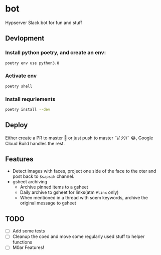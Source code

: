# bot
Hypserver Slack bot for fun and stuff


## Devlopment
### Install python poetry, and create an env:

```bash
poetry env use python3.8
```

### Activate env
```bash
poetry shell
```

### Install requriements
```bash
poetry install --dev
```

## Deploy
Either create a PR to master 🤩 or just push to master ¯\\_(ツ)_/¯  😂, Google Cloud Build handles the rest.


## Features
- Detect images with faces, project one side of the face to the oter and post back to `$sapsik` channel.
- gsheet archiving
  - Archive pinned items to a gsheet
  - Daily archive to gsheet for links(atm `#linx` only)
  - When mentioned in a thread with soem keywords, archive the original message to gsheet



## TODO

- [ ] Add some tests
- [ ] Cleanup the coed and move some regularly used stuff to helper functions
- [ ] M0ar Features!
